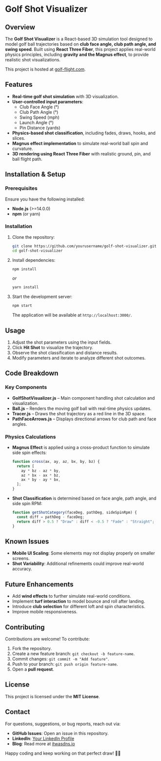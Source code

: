 # Golf Shot Visualizer

## Overview

The **Golf Shot Visualizer** is a React-based 3D simulation tool designed to model golf ball trajectories based on **club face angle, club path angle, and swing speed**. Built using **React Three Fiber**, this project applies real-world physics principles, including **gravity and the Magnus effect**, to provide realistic shot visualizations.

This project is hosted at [golf-flight.com](https://golf-flight.com).

## Features

- **Real-time golf shot simulation** with 3D visualization.
- **User-controlled input parameters**:
  - Club Face Angle (°)
  - Club Path Angle (°)
  - Swing Speed (mph)
  - Launch Angle (°)
  - Pin Distance (yards)
- **Physics-based shot classification**, including fades, draws, hooks, and slices.
- **Magnus effect implementation** to simulate real-world ball spin and curvature.
- **3D rendering using React Three Fiber** with realistic ground, pin, and ball flight path.

## Installation & Setup

### Prerequisites

Ensure you have the following installed:

- **Node.js** (>=14.0.0)
- **npm** (or yarn)

### Installation

1. Clone the repository:
   ```sh
   git clone https://github.com/yourusername/golf-shot-visualizer.git
   cd golf-shot-visualizer
   ```
2. Install dependencies:
   ```sh
   npm install
   ```
   *or*
   ```sh
   yarn install
   ```
3. Start the development server:
   ```sh
   npm start
   ```
   The application will be available at `http://localhost:3000/`.

## Usage

1. Adjust the shot parameters using the input fields.
2. Click **Hit Shot** to visualize the trajectory.
3. Observe the shot classification and distance results.
4. Modify parameters and iterate to analyze different shot outcomes.

## Code Breakdown

### Key Components

- **GolfShotVisualizer.js** – Main component handling shot calculation and visualization.
- **Ball.js** – Renders the moving golf ball with real-time physics updates.
- **Tracer.js** – Draws the shot trajectory as a red line in the 3D space.
- **PathFaceArrows.js** – Displays directional arrows for club path and face angles.

### Physics Calculations

- **Magnus Effect** is applied using a cross-product function to simulate side spin effects:
  ```js
  function cross(ax, ay, az, bx, by, bz) {
    return [
      ay * bz - az * by,
      az * bx - ax * bz,
      ax * by - ay * bx,
    ];
  }
  ```
- **Shot Classification** is determined based on face angle, path angle, and side spin RPM:
  ```js
  function getShotCategory(faceDeg, pathDeg, sideSpinRpm) {
    const diff = pathDeg - faceDeg;
    return diff > 0.5 ? "Draw" : diff < -0.5 ? "Fade" : "Straight";
  }
  ```

## Known Issues

- **Mobile UI Scaling**: Some elements may not display properly on smaller screens.
- **Shot Variability**: Additional refinements could improve real-world accuracy.

## Future Enhancements

- Add **wind effects** to further simulate real-world conditions.
- Implement **turf interaction** to model bounce and roll after landing.
- Introduce **club selection** for different loft and spin characteristics.
- Improve mobile responsiveness.

## Contributing

Contributions are welcome! To contribute:

1. Fork the repository.
2. Create a new feature branch: `git checkout -b feature-name`.
3. Commit changes: `git commit -m "Add feature"`.
4. Push to your branch: `git push origin feature-name`.
5. Open a **pull request**.

## License

This project is licensed under the **MIT License**.

## Contact

For questions, suggestions, or bug reports, reach out via:

- **GitHub Issues**: Open an issue in this repository.
- **LinkedIn**: [Your LinkedIn Profile](https://www.linkedin.com/in/tim-dean-969a98a1/)
- **Blog**: Read more at [itwasdns.io](https://itwasdns.io)

Happy coding and keep working on that perfect draw! 🏌️‍♂️

